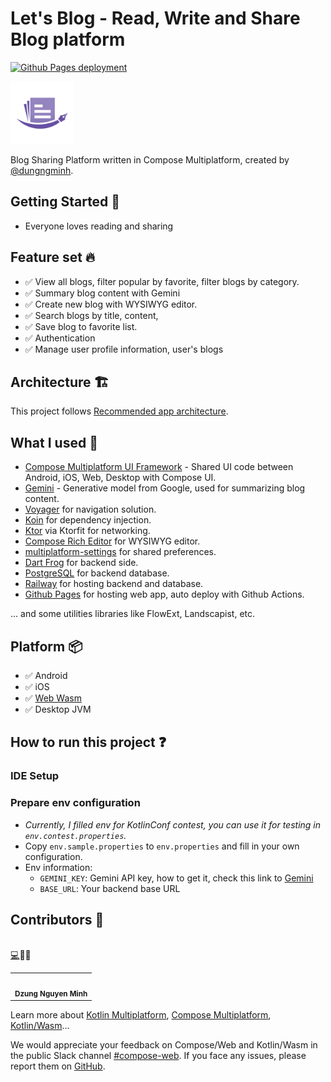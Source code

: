 # Let's Blog - Read, Write and Share Blog platform

[![Github Pages deployment](https://github.com/dungngminh/lets_blog_compose_multiplatform/actions/workflows/build_web_app.yaml/badge.svg)](https://github.com/dungngminh/lets_blog_compose_multiplatform/actions/workflows/build_web_app.yaml)

<img alt="AppLogo.webp" height="100" src="art/img_app_icon.webp" width="100"/>

Blog Sharing Platform written in Compose Multiplatform, created
by [@dungngminh](https://github.com/dungngminh).

## Getting Started 🤖

- Everyone loves reading and sharing

## Feature set 🔥

- ✅ View all blogs, filter popular by favorite, filter blogs by category.
- ✅ Summary blog content with Gemini
- ✅ Create new blog with WYSIWYG editor.
- ✅ Search blogs by title, content,
- ✅ Save blog to favorite list.
- ✅ Authentication
- ✅ Manage user profile information, user's blogs

## Architecture 🏗️

This project
follows [Recommended app architecture](https://developer.android.com/topic/architecture#recommended-app-arch).

## What I used 💪

- [Compose Multiplatform UI Framework](https://www.jetbrains.com/compose-multiplatform/) - Shared UI
  code between Android, iOS, Web, Desktop with Compose UI.
- [Gemini](https://gemini.google.com) - Generative model from Google, used for summarizing blog
  content.
- [Voyager](https://github.com/adrielcafe/voyager) for navigation solution.
- [Koin](https://insert-koin.io/) for dependency injection.
- [Ktor](https://ktor.io/) via Ktorfit for networking.
- [Compose Rich Editor](https://github.com/MohamedRejeb/compose-rich-editor) for WYSIWYG editor.
- [multiplatform-settings](https://github.com/russhwolf/multiplatform-settings) for shared
  preferences.
- [Dart Frog](https://dartfrog.vgv.dev/) for backend side.
- [PostgreSQL](https://www.postgresql.org/) for backend database.
- [Railway](https://railway.app/) for hosting backend and database.
- [Github Pages](https://pages.github.com/) for hosting web app, auto deploy with Github Actions.

... and some utilities libraries like FlowExt, Landscapist, etc.

## Platform 📦

- ✅ Android
- ✅ iOS
- ✅ [Web Wasm](https://dungngminh.github.io/lets_blog_compose_multiplatform/)
- ✅ Desktop JVM

## How to run this project ❓

### IDE Setup

### Prepare env configuration

- *Currently, I filled env for KotlinConf contest, you can use it for testing in
  `env.contest.properties`.*
- Copy `env.sample.properties` to `env.properties` and fill in your own configuration.
- Env information:
    - `GEMINI_KEY`: Gemini API key, how to get it, check this link
      to [Gemini](https://ai.google.dev/gemini-api/docs/api-key)
    - `BASE_URL`: Your backend base URL

## Contributors 🌟

<table>
  <tr>
    <td align="center"><img src="https://avatars.githubusercontent.com/u/63831488?v=4" width="100px;" alt=""/><br /><sub><b>Dzung Nguyen Minh</b></sub></td><br /><a href="https://github.com/dungngminh/app_creaty/commits?author=dungngminh" title="Maintainer">💻</a> <a title="Document">📖</a> <a title="Fix Bug">🐛</a>  
</tr>
</table>


Learn more
about [Kotlin Multiplatform](https://www.jetbrains.com/help/kotlin-multiplatform-dev/get-started.html),
[Compose Multiplatform](https://github.com/JetBrains/compose-multiplatform/#compose-multiplatform),
[Kotlin/Wasm](https://kotl.in/wasm/)…

We would appreciate your feedback on Compose/Web and Kotlin/Wasm in the public Slack
channel [#compose-web](https://slack-chats.kotlinlang.org/c/compose-web).
If you face any issues, please report them
on [GitHub](https://github.com/JetBrains/compose-multiplatform/issues).
